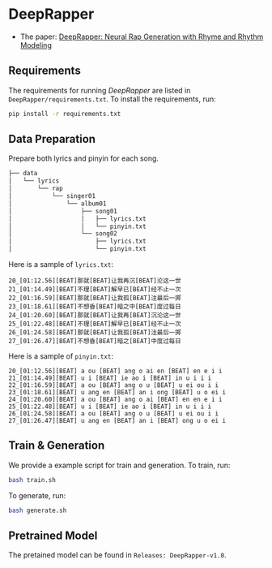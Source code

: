 # DeepRapper

* The paper: [DeepRapper: Neural Rap Generation with Rhyme and Rhythm Modeling]()

## Requirements
The requirements for running *DeepRapper* are listed in `DeepRapper/requirements.txt`. To install the requirements, run:
```bash
pip install -r requirements.txt 
```
## Data Preparation
Prepare both lyrics and pinyin for each song.

```bash
├── data
│   └── lyrics
│       └── rap
│           └── singer01
│               └── album01
│                   ├── song01
│                   │   ├── lyrics.txt
│                   │   └── pinyin.txt
│                   └── song02
│                       ├── lyrics.txt
│                       └── pinyin.txt
```

Here is a sample of `lyrics.txt`:
```
20_[01:12.56][BEAT]那就[BEAT]让我再沉[BEAT]沦这一世
21_[01:14.49][BEAT]不理[BEAT]解早已[BEAT]经不止一次
22_[01:16.59][BEAT]那就[BEAT]让我孤[BEAT]注最后一掷
23_[01:18.61][BEAT]不想昏[BEAT]暗之中[BEAT]度过每日
24_[01:20.60][BEAT]那就[BEAT]让我再[BEAT]沉沦这一世
25_[01:22.48][BEAT]不理[BEAT]解早已[BEAT]经不止一次
26_[01:24.58][BEAT]那就[BEAT]让我孤[BEAT]注最后一掷
27_[01:26.47][BEAT]不想昏[BEAT]暗之[BEAT]中度过每日
```
Here is a sample of `pinyin.txt`:
```
20_[01:12.56][BEAT] a ou [BEAT] ang o ai en [BEAT] en e i i
21_[01:14.49][BEAT] u i [BEAT] ie ao i [BEAT] in u i i i
22_[01:16.59][BEAT] a ou [BEAT] ang o u [BEAT] u ei ou i i
23_[01:18.61][BEAT] u ang en [BEAT] an i ong [BEAT] u o ei i
24_[01:20.60][BEAT] a ou [BEAT] ang o ai [BEAT] en en e i i
25_[01:22.48][BEAT] u i [BEAT] ie ao i [BEAT] in u i i i
26_[01:24.58][BEAT] a ou [BEAT] ang o u [BEAT] u ei ou i i
27_[01:26.47][BEAT] u ang en [BEAT] an i [BEAT] ong u o ei i
```

## Train & Generation
We provide a example script for train and generation.
To train, run:

```bash
bash train.sh
```
To generate, run:

```bash
bash generate.sh
```

## Pretrained Model
The pretained model can be found in `Releases: DeepRapper-v1.0`.
